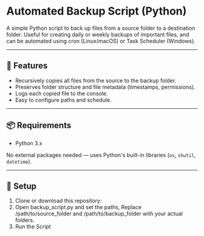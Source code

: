 # Automated Backup Script (Python)

A simple Python script to back up files from a source folder to a destination folder. Useful for creating daily or weekly backups of important files, and can be automated using cron (Linux/macOS) or Task Scheduler (Windows).

---

## 🔧 Features

- Recursively copies all files from the source to the backup folder.
- Preserves folder structure and file metadata (timestamps, permissions).
- Logs each copied file to the console.
- Easy to configure paths and schedule.

---

## 📦 Requirements

- Python 3.x

No external packages needed — uses Python's built-in libraries (`os`, `shutil`, `datetime`).

---

## 📁 Setup

1. Clone or download this repository:
2. Open backup_script.py and set the paths, Replace /path/to/source_folder and /path/to/backup_folder with your actual folders.
3. Run the Script

